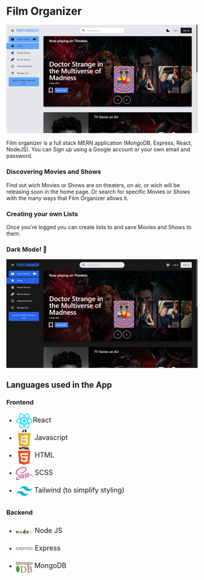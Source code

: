 # Film Organizer

![home](./client/public/images/screenshots/home-light.png)

Film organizer is a full stack MERN application (MongoDB, Express, React, NodeJS).
You can Sign up using a Google account or your own email and password.

### Discovering Movies and Shows

Find out wich Movies or Shows are on theaters, on air, or wich will be releasing soon in the home page.
Or search for specific Movies or Shows with the many ways that Film Organizer allows it.

### Creating your own Lists

Once you're logged you can create lists to and save Movies and Shows to them.

### Dark Mode! 🌙

![DarkMode](./client/public/images/screenshots/home-dark.png)

## Languages used in the App

### Frontend

-  <img alt="React" align="center" width="46px" src="./client/public/images/logos/react.png" /><font size="4">React</font>
   &nbsp;
-  <img alt="JavaScript" align="center" width="46px" src="./client/public/images/logos/javascript.png" /> <font size="4"> Javascript </font>
   &nbsp;
-  <img alt="HTML5" align="center" width="46px"  src="./client/public/images/logos/html5.png" /><font size="4"> HTML </font>
   &nbsp;
-  <img alt="Sass" align="center" width="46px"  src="./client/public/images/logos/sass.png" /><font size="4"> SCSS </font>
   &nbsp;
-  <img alt="Tailwind" align="center" width="46px"  src="./client/public/images/logos/tailwind.png" /> <font size="4"> Tailwind (to simplify styling) </font>

### Backend

-  <img alt="Node.js" align="center" width="46px"  src="./client/public/images/logos/nodejs.png" /><font  size="4"> Node JS </font>
   &nbsp;
-  <img alt="Express" align="center" width="46px"  src="./client/public/images/logos/express.png" /><font  size="4"> Express </font>
   &nbsp;
-  <img alt="MongoDB" align="center" width="46px"  src="./client/public/images/logos/mongodb.png" /> <font  size="4"> MongoDB </font>
